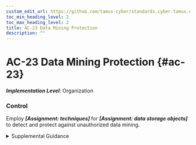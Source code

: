 ```yaml
---
custom_edit_url: https://github.com/tamus-cyber/standards.cyber.tamus.edu/tree/main/static/content/tamus.edu/TAMUS_profile.xml
toc_min_heading_level: 2
toc_max_heading_level: 2
title: AC-23 Data Mining Protection
description: ""
---
```


# AC-23 Data Mining Protection {#ac-23}

_**Implementation Level**_: Organization

### Control

Employ <strong>                  <em>[Assignment: techniques]</em>               </strong> for <strong>                  <em>[Assignment: data storage objects]</em>               </strong> to detect and protect against unauthorized data mining.

<details>
  <summary>Supplemental Guidance</summary>

Data mining is an analytical process that attempts to find correlations or patterns in large data sets for the purpose of data or knowledge discovery. Data storage objects include database records and database fields. Sensitive information can be extracted from data mining operations. When information is personally identifiable information, it may lead to unanticipated revelations about individuals and give rise to privacy risks. Prior to performing data mining activities, organizations determine whether such activities are authorized. Organizations may be subject to applicable laws, executive orders, directives, regulations, or policies that address data mining requirements. Organizational personnel consult with the senior agency official for privacy and legal counsel regarding such requirements.

</details>

